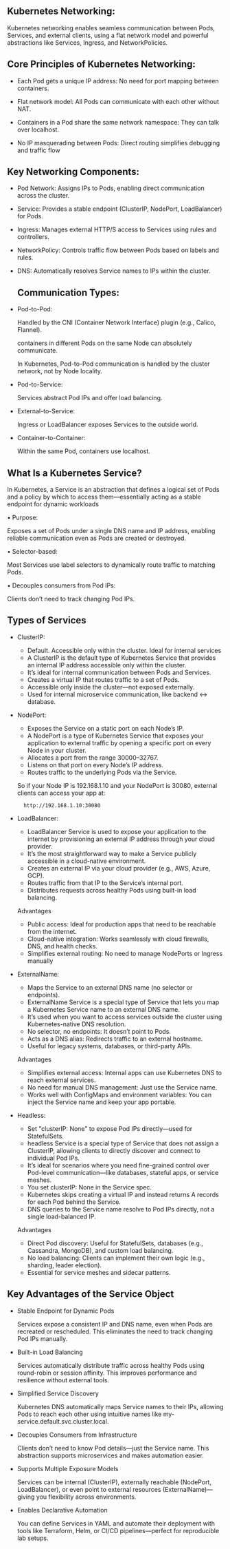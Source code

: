 Kubernetes Networking:
---------------------

Kubernetes networking enables seamless communication between Pods, Services, and external clients, using a flat network model and powerful abstractions like Services, Ingress, and NetworkPolicies.

Core Principles of Kubernetes Networking:
-----------------------------------------

- Each Pod gets a unique IP address:
  No need for port mapping between containers.

- Flat network model:
  All Pods can communicate with each other without NAT.

- Containers in a Pod share the same network namespace:
  They can talk over localhost.

- No IP masquerading between Pods: 
  Direct routing simplifies debugging and traffic flow

Key Networking Components:
--------------------------
- Pod Network:
  Assigns IPs to Pods, enabling direct communication across the cluster.

- Service:
  Provides a stable endpoint (ClusterIP, NodePort, LoadBalancer) for Pods.

- Ingress:
  Manages external HTTP/S access to Services using rules and controllers.

- NetworkPolicy:
  Controls traffic flow between Pods based on labels and rules.

- DNS:
  Automatically resolves Service names to IPs within the cluster.



  Communication Types:
  ---------------------

- Pod-to-Pod:
  
  Handled by the CNI (Container Network Interface) plugin (e.g., Calico, Flannel).
  
  containers in different Pods on the same Node can absolutely communicate.
  
  In Kubernetes, Pod-to-Pod communication is handled by the cluster network, not by Node locality.

- Pod-to-Service:
  
  Services abstract Pod IPs and offer load balancing.

- External-to-Service:
 
  Ingress or LoadBalancer exposes Services to the outside world.

- Container-to-Container:
  
  Within the same Pod, containers use localhost.

What Is a Kubernetes Service?
-----------------------------

In Kubernetes, a Service is an abstraction that defines a logical set of Pods and a policy by which to access them—essentially acting as a stable endpoint for dynamic workloads


• Purpose: 

  Exposes a set of Pods under a single DNS name and IP address, enabling reliable communication even as Pods are created or destroyed.

• Selector-based: 
  
  Most Services use label selectors to dynamically route traffic to matching Pods.

• Decouples consumers from Pod IPs:
 
 Clients don’t need to track changing Pod IPs.

Types of Services
-----------------

- ClusterIP:
  
  *  Default. Accessible only within the cluster. Ideal for internal services
  *  A ClusterIP is the default type of Kubernetes Service that provides an internal IP address accessible only within the cluster.
  *  It’s ideal for internal communication between Pods and Services.
  *  Creates a virtual IP that routes traffic to a set of Pods.
  *  Accessible only inside the cluster—not exposed externally.
  *  Used for internal microservice communication, like backend ↔ database.


- NodePort:
  
   * Exposes the Service on a static port on each Node’s IP.
   * A NodePort is a type of Kubernetes Service that exposes your application to external traffic by opening a specific port on every Node in your cluster.
   * Allocates a port from the range 30000–32767.
   * Listens on that port on every Node’s IP address.
   * Routes traffic to the underlying Pods via the Service.
 
  So if your Node IP is 192.168.1.10 and your NodePort is 30080, external clients can access your app at:

        http://192.168.1.10:30080

- LoadBalancer:

    * LoadBalancer Service is used to expose your application to the internet by provisioning an external IP address through your cloud provider.
    * It’s the most straightforward way to make a Service publicly accessible in a cloud-native environment.
    * Creates an external IP via your cloud provider (e.g., AWS, Azure, GCP).
    * Routes traffic from that IP to the Service’s internal port.
    * Distributes requests across healthy Pods using built-in load balancing.
  
  Advantages
   * Public access: Ideal for production apps that need to be reachable from the internet.
   * Cloud-native integration: Works seamlessly with cloud firewalls, DNS, and health checks.
   * Simplifies external routing: No need to manage NodePorts or Ingress manually

- ExternalName:
  
  *  Maps the Service to an external DNS name (no selector or endpoints).
  *   ExternalName Service is a special type of Service that lets you map a Kubernetes Service name to an external DNS name.
  *   It’s used when you want to access services outside the cluster using Kubernetes-native DNS resolution.
  *   No selector, no endpoints: It doesn’t point to Pods.
  *   Acts as a DNS alias: Redirects traffic to an external hostname.
  *   Useful for legacy systems, databases, or third-party APIs.
  
   Advantages
  * Simplifies external access:  Internal apps can use Kubernetes DNS to reach external services.
  * No need for manual DNS management: Just use the Service name.
  *	Works well with ConfigMaps and environment variables: You can inject the Service name and keep your app portable.


- Headless:
  
    * Set "clusterIP: None" to expose Pod IPs directly—used for StatefulSets.
    *  headless Service is a special type of Service that does not assign a ClusterIP, allowing clients to directly discover and connect to individual Pod IPs.
    *  It’s ideal for scenarios where you need fine-grained control over Pod-level communication—like databases, stateful apps, or service meshes.
    * You set clusterIP: None in the Service spec.
    *  Kubernetes skips creating a virtual IP and instead returns A records for each Pod behind the Service.
    *   DNS queries to the Service name resolve to Pod IPs directly, not a single load-balanced IP.
       
   Advantages

   * Direct Pod discovery: Useful for StatefulSets, databases (e.g., Cassandra, MongoDB), and custom load balancing.
   * No load balancing: Clients can implement their own logic (e.g., sharding, leader election).
   * Essential for service meshes and sidecar patterns.

Key Advantages of the Service Object
------------------------------------
- Stable Endpoint for Dynamic Pods
  
   Services expose a consistent IP and DNS name, even when Pods are recreated or rescheduled.
   This eliminates the need to track changing Pod IPs manually.

- Built-in Load Balancing
 
  Services automatically distribute traffic across healthy Pods using round-robin or session affinity.
  This improves performance and resilience without external tools.

- Simplified Service Discovery

  Kubernetes DNS automatically maps Service names to their IPs, allowing Pods to reach each other using intuitive names like my-service.default.svc.cluster.local.

- Decouples Consumers from Infrastructure
  
  Clients don’t need to know Pod details—just the Service name. This abstraction supports microservices and makes automation easier.

- Supports Multiple Exposure Models
  
  Services can be internal (ClusterIP), externally reachable (NodePort, LoadBalancer), or even point to external resources (ExternalName)—giving you flexibility across environments.

- Enables Declarative Automation
  
  You can define Services in YAML and automate their deployment with tools like Terraform, Helm, or CI/CD pipelines—perfect for reproducible lab setups.



